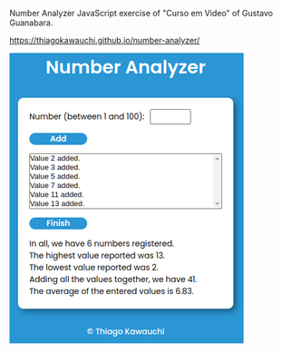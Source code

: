 Number Analyzer JavaScript exercise of "Curso em Video" of Gustavo Guanabara.

https://thiagokawauchi.github.io/number-analyzer/

<img src="./number-analyzer.png">
